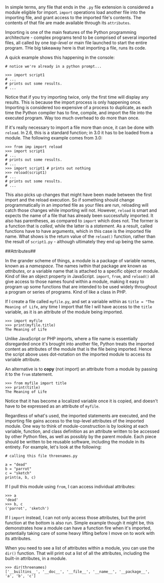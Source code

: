 In simple terms, any file that ends in the `.py` file extension is considered a module eligible for import.  `import` operations load another file into the importing file, and grant access to the imported file's contents.  The contents of that file are made available through its `attributes`.

Importing is one of the main features of the Python programming architecture - complex programs tend to be comprised of several imported files, all called by one *top-level* or main file launched to start the entire program.  THe big takeaway here is that importing a file, runs its code.

A quick example shows this happening in the console:

	# notice we're already in a python prompt...

	>>> import script1
	# ...
	# prints out some results.
	# ...

Notice that if you try importing twice, only the first time will display any results. This is because the import process is only happening once.  Importing is considered too expensive of a process to duplicate, as each time the Python compiler has to fine, compile, and import the file into the executed program.  Way too much overhead to do more than once.

If it's really necessary to import a file more than once, it can be done with `reload`. In 2.6, this is a standard function; in 3.0 it has to be loaded from a module.  The following example comes from 3.0:

	>>> from imp import reload
	>>> import script1
	# ...
	# prints out some results.
	# ...
	>>> import script1 # prints out nothing
	>>> reload(script1)
	# ...
	# prints out some results.
	# ...

This also picks up changes that might have been made between the first import and the reload execution.  So if something should change programmatically in an imported file as your files are run, reloading will catch those changes while importing will not.  However, `reload` is smart and expects the name of a file that has already been successfully imported.  It also has parentheses, as compared to `import` which does not.  The former is a function that is *called*, while the latter is a *statement*.  As a result, called functions have to have arguments, which in this case is the imported file name.  What shows is the return value of the `reload()` function, rather than the result of `script1.py` - although ultimately they end up being the same.

##Attributes##

In the grander scheme of things, a module is a package of variable names, known as a *namespace*.  The names iwthin that package are known as *attributes*, or a variable name that is attached to a specific object or module.  Kind of like an object property in JavaScript.  `import`, `from`, and `reload()` all give access to those names found within a module, making it easy to program up some functions that are intended to be used widely throughout a program or series of programs.  Kind of like a class in PHP.

If I create a file called `myfile.py`, and set a variable within as `title = "The Meaning of Life`, any time I import that file I will have access to the `title` variable, as it is an attribute of the module being imported.

    >>> import myfile
    >>> print(myfile.title)
    The Meaning of Life

Unlike JavaScript or PHP imports, where a file name is essentially disregarded once it's brought into another file, Python treats the imported content as attributes of the module that is the file being imported.  Hence the script above uses dot-notation on the imported module to access its variable attribute.

An alternative is to **copy** (not import) an attribute from a module by passing it to the `from` statement.

	>>> from myfile import title
	>>> print(title)
	The Meaning of Life

Notice that it has become a localized variable once it is copied, and doesn't have to be expressed as an attribute of `myfile`.

Regardless of what's used, the imported statements are executed, and the importing file gains access to the top-level attributes of the imported module.  One way to think of module-construction is by looking at each variable, function, and class definition as an attribute written to be accessed by other Python files, as well as possibly by the parent module.  Each piece should be written to be reusable software, including the module in its entirety.  For example, let's look at the following:

	# calling this file threenames.py

	a = "dead"
	b = "parrot"
	c = "sketch"
	print(a, b, c)

If I pull this module using `from`, I can access individual attributes:

	>>> a
	'dead'
	>>> b, c
	('parrot', 'sketch')

If I `import` instead, I can not only access those attributes, but the print function at the bottom is also run.  Simple example though it might be, this demonstrates how a module can have a function fire when it's imported, potentially taking care of some heavy lifting before I move on to work with its attributes.

When you need to see a list of attributes within a module, you can use the `dir()` function.  That will print out a list of all the attributes, including the built-in attributes, in a module.

	>>> dir(threenames)
	['__builtins__', '__doc__', '__file__', '__name__', '__package__', 'a', 'b', 'c']



